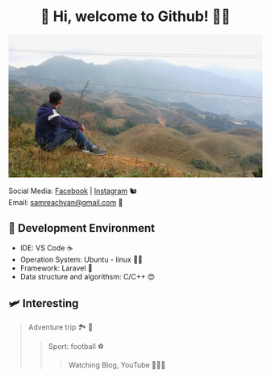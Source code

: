 <h1 align="center"> 🦥 Hi, welcome to Github! 👋👋 </h1>

![My Profile](https://github.com/samreachyan/samreachyan/blob/master/me.jpg?raw=true)

Social Media: [Facebook](https://fb.me/yan.samreach) | [Instagram]('[https://](https://www.instagram.com/yansamreach)') 🐿
<br>Email: samreachyan@gmail.com 💌

## 🚀 Development Environment

* IDE: VS Code ☕
* Operation System: Ubuntu - linux 🐧💓
* Framework: Laravel 🎁
* Data structure and algorithsm: C/C++ 😍

## 🛩 Interesting
> Adventure trip 🏞 🌄
>> Sport: football ⚽️
>>> Watching Blog, YouTube 🧑🏿‍💻

